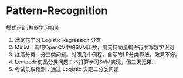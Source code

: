 # Pattern-Recognition

模式识别/机器学习相关

1. 鸢尾花学习 Logistic Regression 分类
2. Minist：调用OpenCV中的SVM函数，用支持向量机进行手写数字识别
3. 红酒分类：分三类问题。对照几个例程，自写的LR分类算法。效果不好。
4. Lentcode商品分类问题：本打算学习SVM实现，但三天无果...
5. 考试录取预测：通过 Logistic 实现二分类问题
